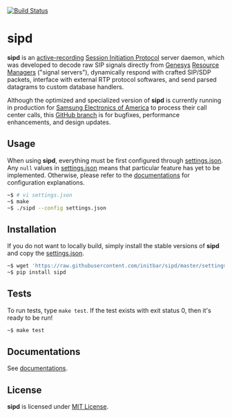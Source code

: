 [![Build Status](https://travis-ci.org/initbar/sipd.svg?branch=master)](https://travis-ci.org/initbar/sipd)

# sipd

**sipd** is an [active-recording](https://en.wikipedia.org/wiki/VoIP_recording) [Session Initiation Protocol](https://www.ietf.org/rfc/rfc3261.txt) server daemon, which was developed to decode raw SIP signals directly from [Genesys](https://www.genesys.com) [Resource Managers](https://docs.genesys.com/Documentation/GVP/85/GDG/GCRM) ("signal servers"), dynamically respond with crafted SIP/SDP packets, interface with external RTP protocol softwares, and send parsed datagrams to custom database handlers.

Although the optimized and specialized version of **sipd** is currently running in production for [Samsung Electronics of America](https://www.samsung.com/us) to process their call center calls, this [GitHub branch](https://github.com/initbar/sipd) is for bugfixes, performance enhancements, and design updates.

## Usage

When using **sipd**, everything must be first configured through [settings.json](./settings.json). Any `null` values in [settings.json](./settings.json) means that particular feature has yet to be implemented. Otherwise, please refer to the [documentations](#documentations) for configuration explanations.

```bash
~$ # vi settings.json
~$ make
~$ ./sipd --config settings.json
```

## Installation

If you do not want to locally build, simply install the stable versions of **sipd** and copy the [settings.json](./settings.json).

```bash
~$ wget 'https://raw.githubusercontent.com/initbar/sipd/master/settings.json'
~$ pip install sipd
```

## Tests

To run tests, type `make test`. If the test exists with exit status 0, then it's ready to be run!

```bash
~$ make test
```

## Documentations

See [documentations]().

## License

**sipd** is licensed under [MIT License](./LICENSE.md).
